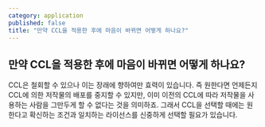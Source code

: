 ```yaml
---
category: application
published: false
title: "만약 CCL을 적용한 후에 마음이 바뀌면 어떻게 하나요?"
---
```




## 	만약 CCL을 적용한 후에 마음이 바뀌면 어떻게 하나요?

CCL은 철회할 수 있으나 이는 장래에 향하여만 효력이 있습니다. 즉 원한다면 언제든지 CCL에 의한 저작물의 배포를 중지할 수 있지만, 이미 이전의 CCL에 따라 저작물을 사용하는 사람을 그만두게 할 수 없다는 것을 의미하죠. 그래서 CCL을 선택할 때에는 원한다고 확신하는 조건과 일치하는 라이선스를 신중하게 선택할 필요가 있습니다.
